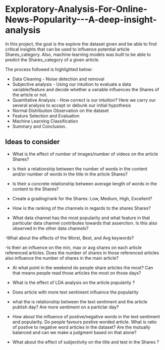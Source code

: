 # Exploratory-Analysis-For-Online-News-Popularity---A-deep-insight-analysis

In this project, the goal is the explore the dataset given and be able to find critical insights that can be used to influence potential article Shares_category. Also, machine learning models was built to be able to predict the Shares_category of a given article.


The process followed is highlighted below:

- Data Cleaning - Noise detection and removal
- Subjective analysis - Using our intuition to evaluate a data variable/feature and decide whether a variable influences the Shares of the article or not.
- Quantitative Analysis - How correct is our intuition? Here we carry our several analysis to accept or debunk our initial hypothesis
- Normal Distribuiton Observation on the dataset
- Feature Selection and Evaluation
- Machine Learning Classification
- Summary and Conclusion.


## Ideas to consider

- What is the effect of number of images/number of videos on the article Shares?

- Is their a relationship between the number of words in the content and/or
  number of words in the title in the article Shares?

- Is their a concrete relationship between average length of words in the content to the Shares?

- Create a grading/rank for the Shares: Low, Medium, High, Excellent?

- How is the ranking of the channels in regards to the shares Shares?

- What data channel has the most popularity and what feature in that particular data channel contributes towards that asserction. Is this also observed in the other data channels?

-What about the effects of the Worst, Best, and Avg keywords?

-Is their an influence on the min, max or avg shares on each article referenced articles. Does the number of shares in those referenced articles also influence the number of   shares in the main article?

- At what point in the weekend do people share articles the most? Can that means people read those articles the most on those days?

- What is the effect of LDA analysis on the article popularity ?

- Does article with more text sentiment influence the popularity

- what the is relationship between the text sentiment and the article publish day? Are more sentiment on a particlar day?

- How about the influence of postive/negative words in the text sentiment and popularity. Do people favours postive worded article. What is ratio of postive to negative word   articles in the dataset? Are the mutually balanced and can we make a judgment based on that alone?

- What about the effect of subjectivity on the title and test in the Shares ?
